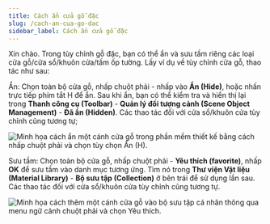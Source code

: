 ```yaml
---
title: Cách ẩn cửa gỗ đặc
slug: /cach-an-cua-go-dac
sidebar_label: Cách ẩn cửa gỗ đặc
---
```


Xin chào. Trong tùy chỉnh gỗ đặc, bạn có thể ẩn và sưu tầm riêng các loại cửa gỗ/cửa sổ/khuôn cửa/tấm ốp tường. Lấy ví dụ về tùy chỉnh cửa gỗ, thao tác như sau:

Ẩn: Chọn toàn bộ cửa gỗ, nhấp chuột phải - nhấp vào **Ẩn (Hide)**, hoặc nhấn trực tiếp phím tắt H để ẩn. Sau khi ẩn, bạn có thể kiểm tra và hiển thị lại trong **Thanh công cụ (Toolbar)** - **Quản lý đối tượng cảnh (Scene Object Management)** - **Đã ẩn (Hidden)**. Các thao tác đối với cửa sổ/khuôn cửa tùy chỉnh cũng tương tự;

![Minh họa cách ẩn một cánh cửa gỗ trong phần mềm thiết kế bằng cách nhấp chuột phải và chọn tùy chọn Ẩn (H).](https://storage.googleapis.com/jegavn_kb/images/b8637e95-e11f-489d-a49f-abec037181c3.png)

Sưu tầm: Chọn toàn bộ cửa gỗ, nhấp chuột phải - **Yêu thích (favorite)**, nhấp **OK** để sưu tầm vào danh mục tương ứng. Tìm nó trong **Thư viện Vật liệu (Material Library)** - **Bộ sưu tập (Collection)** ở bên trái để sử dụng lần sau. Các thao tác đối với cửa sổ/khuôn cửa tùy chỉnh cũng tương tự.

![Minh họa cách thêm một cánh cửa gỗ vào bộ sưu tập cá nhân thông qua menu ngữ cảnh chuột phải và chọn Yêu thích.](https://storage.googleapis.com/jegavn_kb/images/f3ff269b-cb22-42af-923c-e86f829af69f.png)